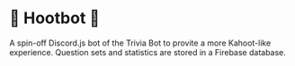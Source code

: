 # 🦉 Hootbot 🦉

A spin-off Discord.js bot of the Trivia Bot to provite a more Kahoot-like experience.
Question sets and statistics are stored in a Firebase database.